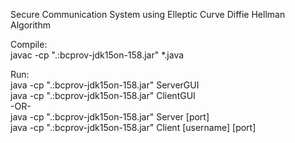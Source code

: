 Secure Communication System using Elleptic Curve Diffie Hellman Algorithm

Compile:  
javac -cp ".:bcprov-jdk15on-158.jar" *.java

Run:  
java -cp ".:bcprov-jdk15on-158.jar" ServerGUI  
java -cp ".:bcprov-jdk15on-158.jar" ClientGUI  
-OR-  
java -cp ".:bcprov-jdk15on-158.jar" Server [port]  
java -cp ".:bcprov-jdk15on-158.jar" Client [username] [port]  
